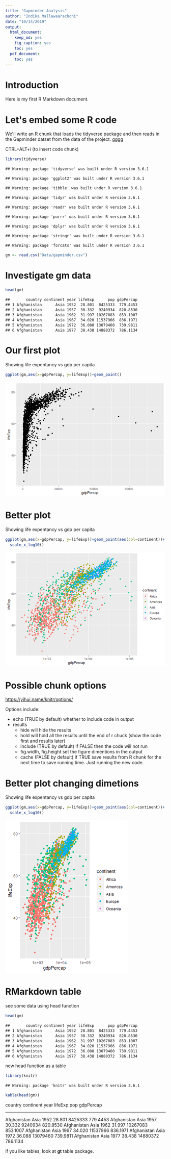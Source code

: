 ```yaml
---
title: "Gapminder Analysis"
author: "Indika Mallawaarachchi"
date: "10/14/2019"
output:
  html_document:
    keep_md: yes
    fig_caption: yes
    toc: yes
  pdf_document:
    toc: yes
---
```


# Introduction

Here is my first R Markdown document.

# Let's embed some R code

We'll write an R chunk that loads the tidyverse package and then reads in the Gapminder datset from the data of the project. gggg

CTRL+ALT+i (to insert code chunk)


```r
library(tidyverse)
```

```
## Warning: package 'tidyverse' was built under R version 3.6.1
```

```
## Warning: package 'ggplot2' was built under R version 3.6.1
```

```
## Warning: package 'tibble' was built under R version 3.6.1
```

```
## Warning: package 'tidyr' was built under R version 3.6.1
```

```
## Warning: package 'readr' was built under R version 3.6.1
```

```
## Warning: package 'purrr' was built under R version 3.6.1
```

```
## Warning: package 'dplyr' was built under R version 3.6.1
```

```
## Warning: package 'stringr' was built under R version 3.6.1
```

```
## Warning: package 'forcats' was built under R version 3.6.1
```

```r
gm <- read.csv("Data/gapminder.csv")
```

# Investigate gm data


```r
head(gm)
```

```
##       country continent year lifeExp      pop gdpPercap
## 1 Afghanistan      Asia 1952  28.801  8425333  779.4453
## 2 Afghanistan      Asia 1957  30.332  9240934  820.8530
## 3 Afghanistan      Asia 1962  31.997 10267083  853.1007
## 4 Afghanistan      Asia 1967  34.020 11537966  836.1971
## 5 Afghanistan      Asia 1972  36.088 13079460  739.9811
## 6 Afghanistan      Asia 1977  38.438 14880372  786.1134
```

# Our first plot

Showing life expentancy vs gdp per capita 


```r
ggplot(gm,aes(x=gdpPercap, y=lifeExp))+geom_point()
```

![Fig1: Life expentancy vs GDP](rwithmetadata_files/figure-html/unnamed-chunk-3-1.png)


# Better plot

Showing life expentancy vs gdp per capita 


```r
ggplot(gm,aes(x=gdpPercap, y=lifeExp))+geom_point(aes(col=continent))+
  scale_x_log10()
```

![Fig1: Life expentancy vs GDP](rwithmetadata_files/figure-html/unnamed-chunk-4-1.png)

# Possible chunk options

https://yihui.name/knitr/options/

Options include:
- echo (TRUE by default) whether to include code in output
- results 
  - hide will hide the results
  - hold will hold all the results until the end of r chuck (show the code first and results later)
  - include (TRUE by default) if FALSE then the code will not run
  - fig.width, fig.height set the figure dimentions in the output
  - cache (FALSE by default) if TRUE save results from R chunk for the next time to save running time. Just running the new code.

# Better plot changing dimetions

Showing life expentancy vs gdp per capita 


```r
ggplot(gm,aes(x=gdpPercap, y=lifeExp))+geom_point(aes(col=continent))+
  scale_x_log10()
```

![Fig1: Life expentancy vs GDP](rwithmetadata_files/figure-html/unnamed-chunk-5-1.png)

# RMarkdown table

see some data using head function


```r
head(gm)
```

```
##       country continent year lifeExp      pop gdpPercap
## 1 Afghanistan      Asia 1952  28.801  8425333  779.4453
## 2 Afghanistan      Asia 1957  30.332  9240934  820.8530
## 3 Afghanistan      Asia 1962  31.997 10267083  853.1007
## 4 Afghanistan      Asia 1967  34.020 11537966  836.1971
## 5 Afghanistan      Asia 1972  36.088 13079460  739.9811
## 6 Afghanistan      Asia 1977  38.438 14880372  786.1134
```

new head function as a table


```r
library(knitr)
```

```
## Warning: package 'knitr' was built under R version 3.6.1
```

```r
kable(head(gm))
```



country       continent    year   lifeExp        pop   gdpPercap
------------  ----------  -----  --------  ---------  ----------
Afghanistan   Asia         1952    28.801    8425333    779.4453
Afghanistan   Asia         1957    30.332    9240934    820.8530
Afghanistan   Asia         1962    31.997   10267083    853.1007
Afghanistan   Asia         1967    34.020   11537966    836.1971
Afghanistan   Asia         1972    36.088   13079460    739.9811
Afghanistan   Asia         1977    38.438   14880372    786.1134

if you like tables, look at **gt** table package.

